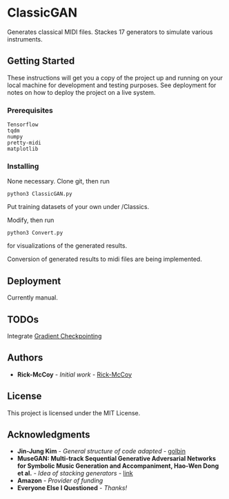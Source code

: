 # ClassicGAN

Generates classical MIDI files. Stackes 17 generators to simulate various instruments.

## Getting Started

These instructions will get you a copy of the project up and running on your local machine for development and testing purposes. See deployment for notes on how to deploy the project on a live system.

### Prerequisites

```
Tensorflow
tqdm
numpy
pretty-midi
matplotlib
```

### Installing

None necessary. Clone git, then run

```
python3 ClassicGAN.py
```

Put training datasets of your own under /Classics.

Modify, then run

```
python3 Convert.py
```

for visualizations of the generated results.

Conversion of generated results to midi files are being implemented.

## Deployment

Currently manual.

## TODOs

Integrate [Gradient Checkpointing](https://github.com/openai/gradient-checkpointing)

## Authors

* **Rick-McCoy** - *Initial work* - [Rick-McCoy](https://github.com/Rick-McCoy)

## License

This project is licensed under the MIT License.

## Acknowledgments

* **Jin-Jung Kim** - *General structure of code adapted* - [golbin](https://github.com/golbin)
* **MuseGAN: Multi-track Sequential Generative Adversarial Networks for Symbolic Music Generation and Accompaniment, Hao-Wen Dong et al.** - *Idea of stacking generators* - [link](http://arxiv.org/abs/1709.06298v2)
* **Amazon** - *Provider of funding*
* **Everyone Else I Questioned** - *Thanks!*

